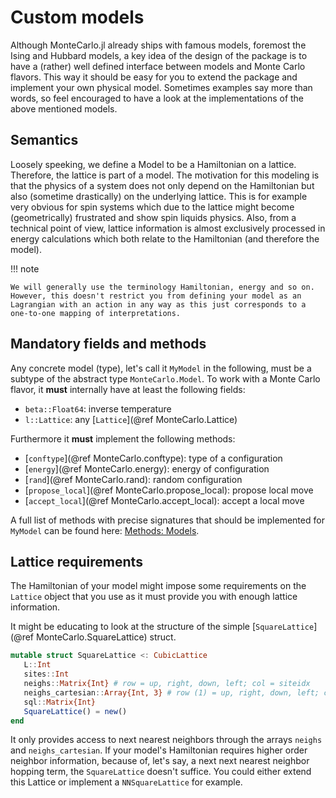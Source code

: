 # Custom models

Although MonteCarlo.jl already ships with famous models, foremost the Ising and Hubbard models, a key idea of the design of the package is to have a (rather) well defined interface between models and Monte Carlo flavors. This way it should be easy for you to extend the package and implement your own physical model. Sometimes examples say more than words, so feel encouraged to have a look at the implementations of the above mentioned models.

## Semantics

Loosely speeking, we define a Model to be a Hamiltonian on a lattice. Therefore, the lattice is part of a model. The motivation for this modeling is that the physics of a system does not only depend on the Hamiltonian but also (sometime drastically) on the underlying lattice. This is for example very obvious for spin systems which due to the lattice might become (geometrically) frustrated and show spin liquids physics. Also, from a technical point of view, lattice information is almost exclusively processed in energy calculations which both relate to the Hamiltonian (and therefore the model).

!!! note

    We will generally use the terminology Hamiltonian, energy and so on. However, this doesn't restrict you from defining your model as an Lagrangian with an action in any way as this just corresponds to a one-to-one mapping of interpretations.

## Mandatory fields and methods

Any concrete model (type), let's call it `MyModel` in the following, must be a subtype of the abstract type `MonteCarlo.Model`. To work with a Monte Carlo flavor, it **must** internally have at least the following fields:

 * `beta::Float64`: inverse temperature
 * `l::Lattice`: any [`Lattice`](@ref MonteCarlo.Lattice)

Furthermore it **must** implement the following methods:

 * [`conftype`](@ref MonteCarlo.conftype): type of a configuration
 * [`energy`](@ref MonteCarlo.energy): energy of configuration
 * [`rand`](@ref MonteCarlo.rand): random configuration
 * [`propose_local`](@ref MonteCarlo.propose_local): propose local move
 * [`accept_local`](@ref MonteCarlo.accept_local): accept a local move

 A full list of methods with precise signatures that should be implemented for `MyModel` can be found here: [Methods: Models](@ref).

 ## Lattice requirements

 The Hamiltonian of your model might impose some requirements on the `Lattice` object that you use as it must provide you with enough lattice information.

 It might be educating to look at the structure of the simple [`SquareLattice`](@ref MonteCarlo.SquareLattice) struct.

 ```julia
 mutable struct SquareLattice <: CubicLattice
    L::Int
    sites::Int
    neighs::Matrix{Int} # row = up, right, down, left; col = siteidx
    neighs_cartesian::Array{Int, 3} # row (1) = up, right, down, left; cols (2,3) = cartesian siteidx
    sql::Matrix{Int}
    SquareLattice() = new()
end
```

It only provides access to next nearest neighbors through the arrays `neighs` and `neighs_cartesian`. If your model's Hamiltonian requires higher order neighbor information, because of, let's say, a next next nearest neighbor hopping term, the `SquareLattice` doesn't suffice. You could either extend this Lattice or implement a `NNSquareLattice` for example.

